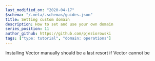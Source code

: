 ```yaml
---
last_modified_on: "2020-04-17"
$schema: "/.meta/.schemas/guides.json"
title: Setting custom domain
description: How to set and use your own domain
series_position: 11
author_github: https://github.com/pjeziorowski
tags: ["type: tutorial", "domain: operations"]
---
```

Installing Vector manually should be a last resort if Vector cannot be



